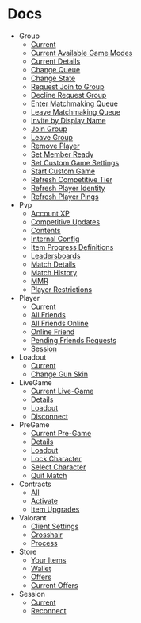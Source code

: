 # Docs

- Group
    - [Current](https://github.com/igorwessel/tree/master/docs/Group/current.md)
    - [Current Available Game Modes](https://github.com/igorwessel/tree/master/docs/Group/currentAvailableGameModes.md)
    - [Current Details](https://github.com/igorwessel/tree/master/docs/Group/currentDetails.md)
    - [Change Queue](https://github.com/igorwessel/tree/master/docs/Group/changeQueue.md)
    - [Change State](https://github.com/igorwessel/tree/master/docs/Group/changeState.md)
    - [Request Join to Group](https://github.com/igorwessel/tree/master/docs/Group/requestJoinToGroup.md)
    - [Decline Request Group](https://github.com/igorwessel/tree/master/docs/Group/declineRequestGroup.md)
    - [Enter Matchmaking Queue](https://github.com/igorwessel/tree/master/docs/Group/enterMatchmakingQueue.md)
    - [Leave Matchmaking Queue](https://github.com/igorwessel/tree/master/docs/Group/leaveMatchmakingQueue.md)
    - [Invite by Display Name](https://github.com/igorwessel/tree/master/docs/Group/inviteByDisplayName.md)
    - [Join Group](https://github.com/igorwessel/tree/master/docs/Group/joinGroup.md)
    - [Leave Group](https://github.com/igorwessel/tree/master/docs/Group/leaveGroup.md)
    - [Remove Player](https://github.com/igorwessel/tree/master/docs/Group/removePlayer.md)
    - [Set Member Ready](https://github.com/igorwessel/tree/master/docs/Group/setMemberReady.md)
    - [Set Custom Game Settings](https://github.com/igorwessel/tree/master/docs/Group/setCustomGameSettings.md)
    - [Start Custom Game](https://github.com/igorwessel/tree/master/docs/Group/startCustomGame.md)
    - [Refresh Competitive Tier](https://github.com/igorwessel/tree/master/docs/Group/refreshCompetitiveTier.md)
    - [Refresh Player Identity](https://github.com/igorwessel/tree/master/docs/Group/refreshPlayerIdentity.md)
    - [Refresh Player Pings](https://github.com/igorwessel/tree/master/docs/Group/refreshPlayerPings.md)
- Pvp
    - [Account XP](https://github.com/igorwessel/tree/master/docs/Pvp/accountXp.md)
    - [Competitive Updates](https://github.com/igorwessel/tree/master/docs/Pvp/competitiveUpdates.md)
    - [Contents](https://github.com/igorwessel/tree/master/docs/Pvp/contents.md)
    - [Internal Config](https://github.com/igorwessel/tree/master/docs/Pvp/internalConfig.md)
    - [Item Progress Definitions](https://github.com/igorwessel/tree/master/docs/Pvp/itemProgressDefinitions.md)
    - [Leadersboards](https://github.com/igorwessel/tree/master/docs/Pvp/leadersboards.md)
    - [Match Details](https://github.com/igorwessel/tree/master/docs/Pvp/matchDetails.md)
    - [Match History](https://github.com/igorwessel/tree/master/docs/Pvp/matchHistory.md)
    - [MMR](https://github.com/igorwessel/tree/master/docs/Pvp/mmr.md)
    - [Player Restrictions](https://github.com/igorwessel/tree/master/docs/Pvp/playerRestrictions.md)
- Player
    - [Current](https://github.com/igorwessel/tree/master/docs/Player/current.md)
    - [All Friends](https://github.com/igorwessel/tree/master/docs/Player/allFriends.md)
    - [All Friends Online](https://github.com/igorwessel/tree/master/docs/Player/allFriendsOnline.md)
    - [Online Friend](https://github.com/igorwessel/tree/master/docs/Player/onlineFriend.md)
    - [Pending Friends Requests](https://github.com/igorwessel/tree/master/docs/Player/pendingFriendsRequests.md)
    - [Session](https://github.com/igorwessel/tree/master/docs/Player/session.md)
- Loadout
    - [Current](https://github.com/igorwessel/tree/master/docs/Loadout/current.md)
    - [Change Gun Skin](https://github.com/igorwessel/tree/master/docs/Loadout/changeGunSkin.md)
- LiveGame
    - [Current Live-Game](https://github.com/igorwessel/tree/master/docs/LiveGame/current.md)
    - [Details](https://github.com/igorwessel/tree/master/docs/LiveGame/details.md)
    - [Loadout](https://github.com/igorwessel/tree/master/docs/LiveGame/loadout.md)
    - [Disconnect](https://github.com/igorwessel/tree/master/docs/LiveGame/disconnect.md)
- PreGame
    - [Current Pre-Game](https://github.com/igorwessel/tree/master/docs/PreGame/current.md)
    - [Details](https://github.com/igorwessel/tree/master/docs/PreGame/details.md)
    - [Loadout](https://github.com/igorwessel/tree/master/docs/PreGame/loadout.md)
    - [Lock Character](https://github.com/igorwessel/tree/master/docs/PreGame/lockCharacter.md)
    - [Select Character](https://github.com/igorwessel/tree/master/docs/PreGame/selectCharacter.md)
    - [Quit Match](https://github.com/igorwessel/tree/master/docs/PreGame/quitMatch.md)
- Contracts
    - [All](https://github.com/igorwessel/tree/master/docs/Contracts/all.md)
    - [Activate](https://github.com/igorwessel/tree/master/docs/Contracts/activate.md)
    - [Item Upgrades](https://github.com/igorwessel/tree/master/docs/Contracts/upgrades.md)
- Valorant
    - [Client Settings](https://github.com/igorwessel/tree/master/docs/Valorant/clientSettings.md)
    - [Crosshair](https://github.com/igorwessel/tree/master/docs/Valorant/crossHair.md)
    - [Process](https://github.com/igorwessel/tree/master/docs/Valorant/process.md)
- Store
    - [Your Items](https://github.com/igorwessel/tree/master/docs/Store/yourItems.md)
    - [Wallet](https://github.com/igorwessel/tree/master/docs/Store/wallet.md)
    - [Offers](https://github.com/igorwessel/tree/master/docs/Store/offers.md)
    - [Current Offers](https://github.com/igorwessel/tree/master/docs/Store/currentOffers.md)
- Session
    - [Current](https://github.com/igorwessel/tree/master/docs/Session/current.md)
    - [Reconnect](https://github.com/igorwessel/tree/master/docs/Session/reconnect.md)